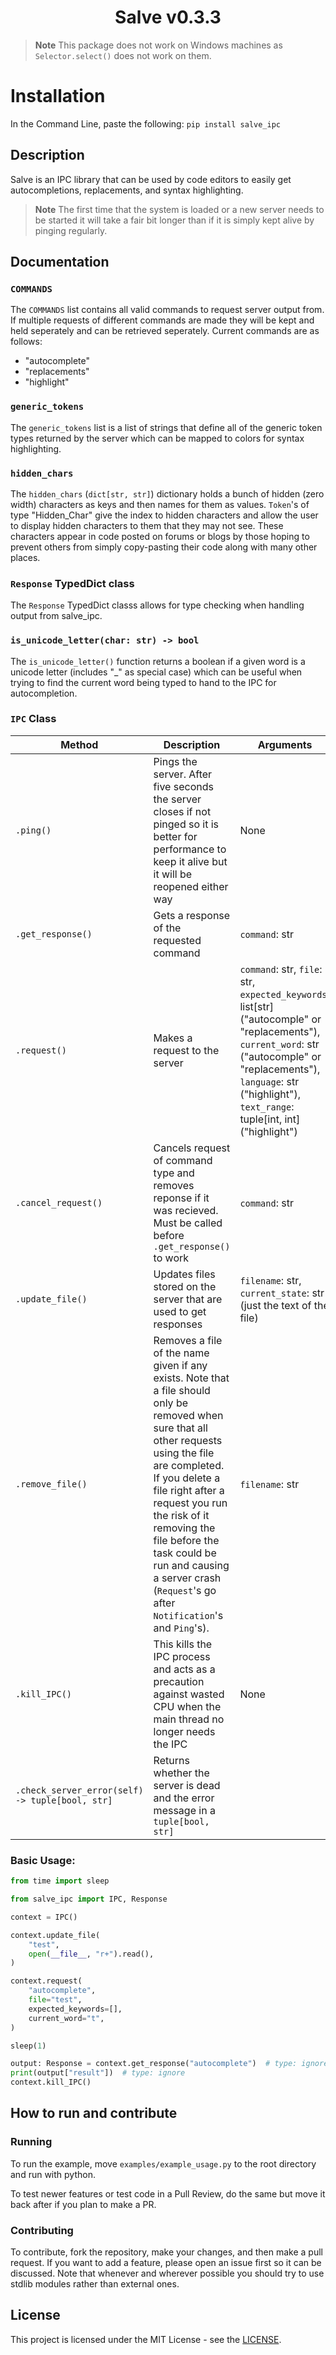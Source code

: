 <h1 align="center">Salve v0.3.3</h1>

> **Note**
> This package does not work on Windows machines as `Selector.select()` does not work on them.

# Installation

In the Command Line, paste the following: `pip install salve_ipc`

## Description

Salve is an IPC library that can be used by code editors to easily get autocompletions, replacements, and syntax highlighting.

> **Note**
> The first time that the system is loaded or a new server needs to be started it will take a fair bit longer than if it is simply kept alive by pinging regularly.

## Documentation

### `COMMANDS`

The `COMMANDS` list contains all valid commands to request server output from. If multiple requests of different commands are made they will be kept and held seperately and can be retrieved seperately. Current commands are as follows:

- "autocomplete"
- "replacements"
- "highlight"

### `generic_tokens`

The `generic_tokens` list is a list of strings that define all of the generic token types returned by the server which can be mapped to colors for syntax highlighting.

### `hidden_chars`

The `hidden_chars` (`dict[str, str]`) dictionary holds a bunch of hidden (zero width) characters as keys and then names for them as values. `Token`'s of type "Hidden_Char" give the index to hidden characters and allow the user to display hidden characters to them that they may not see. These characters appear in code posted on forums or blogs by those hoping to prevent others from simply copy-pasting their code along with many other places.

### `Response` TypedDict class

The `Response` TypedDict classs allows for type checking when handling output from salve_ipc.

### `is_unicode_letter(char: str) -> bool`

The `is_unicode_letter()` function returns a boolean if a given word is a unicode letter (includes "\_" as special case) which can be useful when trying to find the current word being typed to hand to the IPC for autocompletion.

### `IPC` Class

| Method                                          | Description                                                                                                                                                                                                                                                                                                                                               | Arguments                                                                                                                                                                                                                      |
| ----------------------------------------------- | --------------------------------------------------------------------------------------------------------------------------------------------------------------------------------------------------------------------------------------------------------------------------------------------------------------------------------------------------------- | ------------------------------------------------------------------------------------------------------------------------------------------------------------------------------------------------------------------------------ |
| `.ping()`                                       | Pings the server. After five seconds the server closes if not pinged so it is better for performance to keep it alive but it will be reopened either way                                                                                                                                                                                                  | None                                                                                                                                                                                                                           |
| `.get_response()`                               | Gets a response of the requested command                                                                                                                                                                                                                                                                                                                  | `command`: str                                                                                                                                                                                                                 |
| `.request()`                                    | Makes a request to the server                                                                                                                                                                                                                                                                                                                             | `command`: str, `file`: str, `expected_keywords`: list[str] ("autocomple" or "replacements"), `current_word`: str ("autocomple" or "replacements"), `language`: str ("highlight"), `text_range`: tuple[int, int] ("highlight") |
| `.cancel_request()`                             | Cancels request of command type and removes reponse if it was recieved. Must be called before `.get_response()` to work                                                                                                                                                                                                                                   | `command`: str                                                                                                                                                                                                                 |
| `.update_file()`                                | Updates files stored on the server that are used to get responses                                                                                                                                                                                                                                                                                         | `filename`: str, `current_state`: str (just the text of the file)                                                                                                                                                              |
| `.remove_file()`                                | Removes a file of the name given if any exists. Note that a file should only be removed when sure that all other requests using the file are completed. If you delete a file right after a request you run the risk of it removing the file before the task could be run and causing a server crash (`Request`'s go after `Notification`'s and `Ping`'s). | `filename`: str                                                                                                                                                                                                                |
| `.kill_IPC()`                                   | This kills the IPC process and acts as a precaution against wasted CPU when the main thread no longer needs the IPC                                                                                                                                                                                                                                       | None                                                                                                                                                                                                                           |
| `.check_server_error(self) -> tuple[bool, str]` | Returns whether the server is dead and the error message in a `tuple[bool, str]`                                                                                                                                                                                                                                                                          |                                                                                                                                                                                                                                |

### Basic Usage:

```python
from time import sleep

from salve_ipc import IPC, Response

context = IPC()

context.update_file(
    "test",
    open(__file__, "r+").read(),
)

context.request(
    "autocomplete",
    file="test",
    expected_keywords=[],
    current_word="t",
)

sleep(1)

output: Response = context.get_response("autocomplete")  # type: ignore
print(output["result"])  # type: ignore
context.kill_IPC()
```

## How to run and contribute

### Running

To run the example, move `examples/example_usage.py` to the root directory and run with python.

To test newer features or test code in a Pull Review, do the same but move it back after if you plan to make a PR.

### Contributing

To contribute, fork the repository, make your changes, and then make a pull request. If you want to add a feature, please open an issue first so it can be discussed. Note that whenever and wherever possible you should try to use stdlib modules rather than external ones.

## License

This project is licensed under the MIT License - see the [LICENSE](./LISCENSE).

